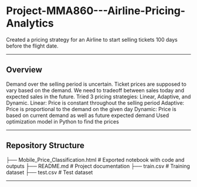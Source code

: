 # Project-MMA860---Airline-Pricing-Analytics
Created a pricing strategy for an Airline to start selling tickets 100 days before the flight date.

---
## Overview
Demand over the selling period is uncertain. Ticket prices are supposed to vary based on the demand.
We need to tradeoff between sales today and expected sales in the future.
Tried 3 pricing strategies: Linear, Adaptive, and Dynamic.
Linear: Price is constant throughout the selling period
Adaptive: Price is proportional to the demand on the given day
Dynamic: Price is based on current demand as well as future expected demand
Used optimization model in Python to find the prices 

---

## Repository Structure
├── Mobile_Price_Classification.html  # Exported notebook with code and outputs
├── README.md                         # Project documentation
├── train.csv                         # Training dataset
├── test.csv                          # Test dataset

---
